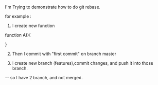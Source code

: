 I'm Trying to demonstrate how to do git rebase.


for example : 

1. I create new function 

function A(){

}

2. Then I commit with "first commit" on branch master

3. I create new branch (features),commit changes, and push it into those branch.

-- so I have 2 branch, and not merged.